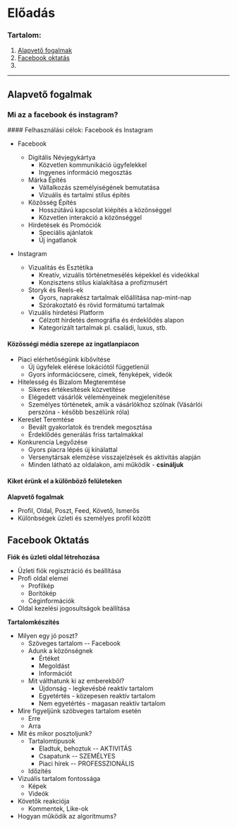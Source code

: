 # Előadás

### Tartalom:
1. [Alapvető fogalmak](#alapveto_fogalmak)
2. [Facebook oktatás](#facebook_oktatas)
3. 


***

<a id="alapveto_fogalmak"></a>
## Alapvető fogalmak

### **Mi az a facebook és instagram?**

#### Felhasználási célok: Facebook és Instagram
* Facebook
    * Digitális Névjegykártya
        * Közvetlen kommunikáció ügyfelekkel
        * Ingyenes információ megosztás
    * Márka Építés
        * Vállalkozás személyiségének bemutatása
        * Vizuális és tartalmi stílus építés
    * Közösség Építés
        * Hosszútávú kapcsolat kiépítés a közönséggel
        * Közvetlen interakció a közönséggel
    * Hirdetések és Promóciók
        * Speciális ajánlatok
        * Új ingatlanok

* Instagram
    * Vizualitás és Esztétika
        * Kreatív, vizuális történetmesélés képekkel és videókkal
        * Konzisztens stílus kialakítása a profizmusért
    * Storyk és Reels-ek
        * Gyors, naprakész tartalmak előállítása nap-mint-nap
        * Szórakoztató és rövid formátumú tartalmak
    * Vizuális hirdetési Platform
        * Célzott hirdetés demográfia és érdeklődés alapon
        * Kategorizált tartalmak pl. családi, luxus, stb.

#### Közösségi média szerepe az ingatlanpiacon
* Piaci elérhetőségünk kibővítése
    * Új ügyfelek elérése lokációtól függetlenül
    * Gyors információcsere, címek, fényképek, videók
* Hitelesség és Bizalom Megteremtése
    * Sikeres értékesítések közvetítése
    * Elégedett vásárlók véleményeinek megjelenítése
    * Személyes történetek, amik a vásárlókhoz szólnak (Vásárlói perszóna - később beszélünk róla)
* Kereslet Teremtése
    * Bevált gyakorlatok és trendek megosztása
    * Érdeklődés generálás friss tartalmakkal
* Konkurencia Legyőzése
    * Gyors piacra lépés új kínálattal
    * Versenytársak elemzése visszajelzések és aktivitás alapján
    * Minden látható az oldalakon, ami működik - **csináljuk**

#### Kiket érünk el a különböző felületeken

**Alapvető fogalmak**

* Profil, Oldal, Poszt, Feed, Követő, Ismerős
* Különbségek üzleti és személyes profil között

<a id="facebook_oktatas"></a>
## Facebook Oktatás

**Fiók és üzleti oldal létrehozása**

* Üzleti fiók regisztráció és beállítása
* Profi oldal elemei
    * Profilkép
    * Borítókép
    * Céginformációk
* Oldal kezelési jogosultságok beállítása

**Tartalomkészítés**

* Milyen egy jó poszt?
    * Szöveges tartalom -- Facebook
    * Adunk a közönségnek
        * Értéket
        * Megoldást
        * Információt
    * Mit válthatunk ki az emberekből?
        * Újdonság - legkevésbé reaktív tartalom
        * Egyetértés - közepesen reaktív tartalom
        * Nem egyetértés - magasan reaktív tartalom
* Mire figyeljünk szöbveges tartalom esetén
    * Erre
    * Arra
* Mit és mikor posztoljunk? 
    * Tartalomtípusok
        * Eladtuk, behoztuk -- AKTIVITÁS
        * Csapatunk -- SZEMÉLYES
        * Piaci hírek -- PROFESSZIONÁLIS
    * Időzítés
* Vizuális tartalom fontossága
    * Képek
    * Videók
* Követők reakciója
    * Kommentek, Like-ok
* Hogyan működik az algoritmums?